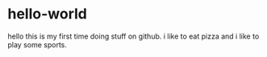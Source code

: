 # hello-world

hello this is my first time doing stuff on github. i like to eat pizza and i like to play some sports.
